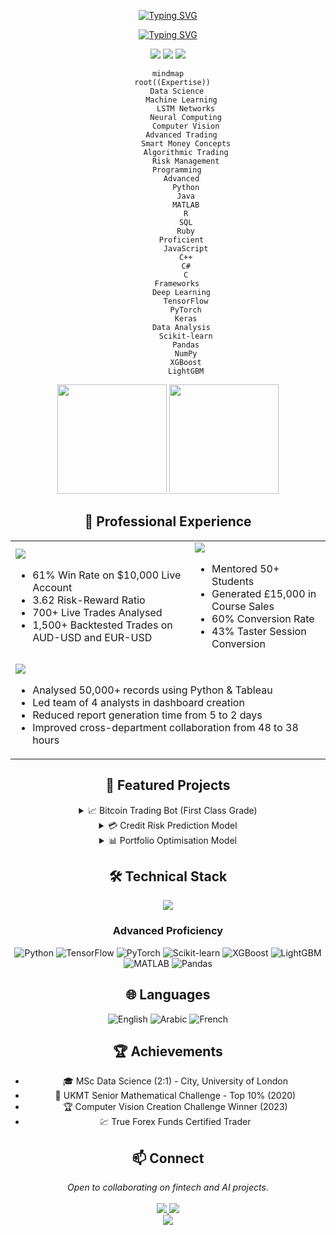 <div align="center">

[![Typing SVG](https://readme-typing-svg.herokuapp.com?font=JetBrains+Mono&weight=800&size=35&duration=4000&pause=1000&color=2F81F7&center=true&vCenter=true&width=1200&height=200&lines=🎓+MSc+Data+Science+Graduate;🏛️+City%2C+University+of+London;🤖+AI+%26+Algorithmic+Trading+Expert+%7C+61%25+Win+Rate;📈+Specialised+in+LSTM+Networks;💹+Smart+Money+Concepts+Expert;🔬+Pushing+the+Boundaries+of+AI)](https://git.io/typing-svg)

[![Typing SVG](https://readme-typing-svg.herokuapp.com?font=JetBrains+Mono&weight=500&size=25&duration=4000&pause=1000&color=4F94EF&center=true&vCenter=true&multiline=true&width=1200&height=100&lines=700%2B+Live+Trades+Analysed+%7C+1%2C500%2B+Backtested+Trades;First+Class+Dissertation%3A+Advanced+Bitcoin+Trading+Bot)](https://git.io/typing-svg)

<div align="center">
  <img src="https://komarev.com/ghpvc/?username=MohamadKanso&style=for-the-badge&color=2F81F7"/>
  <a href="https://www.linkedin.com/in/mohamadkanso/"><img src="https://img.shields.io/badge/LinkedIn-2F81F7?style=for-the-badge&logo=linkedin&logoColor=white"/></a>
  <a href="mailto:mohamadghorikanso@gmail.com"><img src="https://img.shields.io/badge/Email-2F81F7?style=for-the-badge&logo=gmail&logoColor=white"/></a>
</div>

```mermaid
mindmap
  root((Expertise))
    Data Science
      Machine Learning
        LSTM Networks
        Neural Computing
        Computer Vision
      Advanced Trading
        Smart Money Concepts
        Algorithmic Trading
        Risk Management
    Programming
      Advanced
        Python
        Java
        MATLAB
        R
        SQL
        Ruby
      Proficient
        JavaScript
        C++
        C#
        C
    Frameworks
      Deep Learning
        TensorFlow
        PyTorch
        Keras
      Data Analysis
        Scikit-learn
        Pandas
        NumPy
        XGBoost
        LightGBM
```

<p align="center">
<img src="https://github-readme-stats.vercel.app/api?username=MohamadKanso&show_icons=true&theme=tokyonight&hide_border=true&bg_color=1A1B27&title_color=2F81F7&icon_color=2F81F7" height="175"/>
<img src="https://github-readme-streak-stats.herokuapp.com/?user=MohamadKanso&theme=tokyonight&hide_border=true&background=1A1B27&ring=2F81F7&fire=2F81F7&currStreakLabel=2F81F7" height="175"/>
</p>

## 💼 Professional Experience

<table>
<tr>
<td>
<img src="https://img.shields.io/badge/True_Forex_Funds-Funded_Trader-2F81F7?style=for-the-badge&logo=bitcoin&logoColor=white"/>

- 61% Win Rate on $10,000 Live Account
- 3.62 Risk-Reward Ratio
- 700+ Live Trades Analysed
- 1,500+ Backtested Trades on AUD-USD and EUR-USD
</td>
<td>
<img src="https://img.shields.io/badge/Software_Academy-Python_Tutor-2F81F7?style=for-the-badge&logo=python&logoColor=white"/>

- Mentored 50+ Students
- Generated £15,000 in Course Sales
- 60% Conversion Rate
- 43% Taster Session Conversion
</td>
</tr>
<tr>
<td colspan="2">
<img src="https://img.shields.io/badge/Pivos_Consulting-Business_Analyst_Intern-2F81F7?style=for-the-badge&logo=analytics&logoColor=white"/>

- Analysed 50,000+ records using Python & Tableau
- Led team of 4 analysts in dashboard creation
- Reduced report generation time from 5 to 2 days
- Improved cross-department collaboration from 48 to 38 hours
</td>
</tr>
</table>

## 🚀 Featured Projects

<details>
<summary> 📈 Bitcoin Trading Bot (First Class Grade)</summary>

### LSTM-based Cryptocurrency Trading System

- 99.53% R² Prediction Accuracy
- 665 Trades Executed with 6.2% ROI
- Binance API Integration
- Outperformed Linear Regression Models (25.77% ROI)

Key Features:

**Features:**
- Technical Indicators
- Market Data
- Volatility Metrics

**Architecture:**
- Type: Bidirectional LSTM
- Layers: Multiple
- Regularisation: Dropout (0.3)
- Optimiser: Adam (lr=0.0005)
- Parameters: 227,745

**Performance:**
- R² Accuracy: 99.53%
- ROI: 6.2%
- Trades: 665
</details>

<details>
<summary> 💳 Credit Risk Prediction Model</summary>

### ML-Based Risk Assessment
- 0.92 AUC Score
- Real-time Scoring System
- Cloud Platform Deployment
- Integration with Risk Teams using Scikit-learn and XGBoost
</details>

<details>
<summary> 📊 Portfolio Optimisation Model</summary>

### Advanced Portfolio Management
- Multi-asset Optimisation
- Sharpe Ratio Analysis
- Mean-variance Optimisation
- 12% Improvement in Risk-adjusted Returns
</details>

## 🛠️ Technical Stack
<div align="center">
  <img src="https://skillicons.dev/icons?i=python,tensorflow,pytorch,r,matlab,django,git,ruby,java,cpp,cs&theme=dark" />
</div>

### Advanced Proficiency
![Python](https://img.shields.io/badge/Python-Expert-2F81F7?style=for-the-badge&logo=python&logoColor=white)
![TensorFlow](https://img.shields.io/badge/TensorFlow-Advanced-2F81F7?style=for-the-badge&logo=tensorflow&logoColor=white)
![PyTorch](https://img.shields.io/badge/PyTorch-Advanced-2F81F7?style=for-the-badge&logo=pytorch&logoColor=white)
![Scikit-learn](https://img.shields.io/badge/Scikit--learn-Expert-2F81F7?style=for-the-badge&logo=scikit-learn&logoColor=white)
![XGBoost](https://img.shields.io/badge/XGBoost-Advanced-2F81F7?style=for-the-badge&logo=python&logoColor=white)
![LightGBM](https://img.shields.io/badge/LightGBM-Advanced-2F81F7?style=for-the-badge&logo=python&logoColor=white)
![MATLAB](https://img.shields.io/badge/MATLAB-Expert-2F81F7?style=for-the-badge&logo=matlab&logoColor=white)
![Pandas](https://img.shields.io/badge/Pandas-Expert-2F81F7?style=for-the-badge&logo=pandas&logoColor=white)

## 🌐 Languages

![English](https://img.shields.io/badge/English-Fluent-2F81F7?style=for-the-badge)
![Arabic](https://img.shields.io/badge/Arabic-Fluent-2F81F7?style=for-the-badge)
![French](https://img.shields.io/badge/French-Conversational-2F81F7?style=for-the-badge)

## 🏆 Achievements

- 🎓 MSc Data Science (2:1) - City, University of London
- 🥇 UKMT Senior Mathematical Challenge - Top 10% (2020)
- 🏆 Computer Vision Creation Challenge Winner (2023)
- 💹 True Forex Funds Certified Trader

## 📫  Connect

<div align="center">
  <i>Open to collaborating on fintech and AI projects.</i>
  <br><br>
  <a href="mailto:mohamadghorikanso@gmail.com">
    <img src="https://img.shields.io/badge/Email-2F81F7?style=for-the-badge&logo=gmail&logoColor=white"/>
  </a>
  <a href="https://www.linkedin.com/in/mohamadkanso/">
    <img src="https://img.shields.io/badge/LinkedIn-2F81F7?style=for-the-badge&logo=linkedin&logoColor=white"/>
  </a>
</div>

<img src="https://capsule-render.vercel.app/api?type=waving&color=gradient&height=100&section=footer&animation=twinkling"/>
</div>





